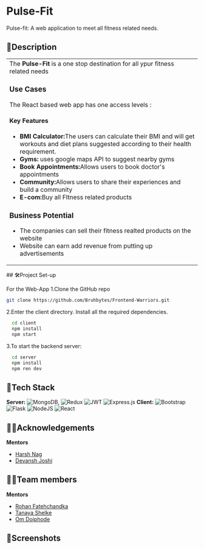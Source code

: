 

<!-- ![pulse_fit-1](https://user-images.githubusercontent.com/114346679/215253604-1da91358-cdbb-4a99-ad1d-94b221594307.png) -->


# Pulse-Fit

Pulse-fit: A web application to meet all fitness related needs.

        


## 📰Description
<table>
  <tr>
    <td>
      The <strong>Pulse-Fit</strong> is a one stop destination for all ypur fitness related needs
    <br>
    <h3>Use Cases</h3>   
    The React based web app has one access levels :
    <h4>Key Features</h4>
    <p>
    <ul>
            <li><strong>BMI Calculator:</strong>The users can calculate their BMI and will get workouts and diet plans suggested according to their health requirement.</li>
            <li><strong>Gyms:</strong> uses google maps API to suggest nearby gyms </li>
            <li><strong>Book Appointments:</strong>Allows users to book doctor's appointments</li>
            <li><strong>Community:</strong>Allows users to  share their experiences and build a community</li>
            <li><strong>E-com:</strong>Buy all FItness related products</li>
    </ul>
    </p>
    <h3>Business Potential</h3>
    <p>
    <ul>
    <li>The companies can sell their fitness realted products on the website</li>
    <li>Website can earn add revenue from putting up advertisements</li>
    </ul>
    </p>
  </td>
 </tr>
</table>
##  🛠️Project Set-up

For the Web-App
1.Clone the GitHub repo
```bash
git clone https://github.com/Bruhbytes/Frontend-Warriors.git
```
2.Enter the client directory. Install all the required dependencies.
```bash
  cd client
  npm install
  npm start
```
3.To start the backend server:
```bash
  cd server
  npm install
  npm ren dev
```

##  🤖Tech Stack

**Server:** ![MongoDB](https://img.shields.io/badge/MongoDB-%234ea94b.svg?style=for-the-badge&logo=mongodb&logoColor=white), ![Redux](https://img.shields.io/badge/redux-%23593d88.svg?style=for-the-badge&logo=redux&logoColor=white) ![JWT](https://img.shields.io/badge/JWT-black?style=for-the-badge&logo=JSON%20web%20tokens)  ![Express.js](https://img.shields.io/badge/express.js-%23404d59.svg?style=for-the-badge&logo=express&logoColor=%2361DAFB)
**Client:**   ![Bootstrap](https://img.shields.io/badge/bootstrap-%23563D7C.svg?style=for-the-badge&logo=bootstrap&logoColor=white) ![Flask](https://img.shields.io/badge/flask-%23000.svg?style=for-the-badge&logo=flask&logoColor=white) ![NodeJS](https://img.shields.io/badge/node.js-6DA55F?style=for-the-badge&logo=node.js&logoColor=white) ![React](https://img.shields.io/badge/react-%2320232a.svg?style=for-the-badge&logo=react&logoColor=%2361DAFB)

##  👨‍🏫Acknowledgements
**Mentors**
 - [Harsh Nag](https://github.com/Jigsaw-23122002)
 - [Devansh Joshi](https://github.com/devdev29)
 
 
##  👩‍💻Team members
**Mentors**
 - [Rohan Fatehchandka](https://github.com/rohanfatehchandka)
 - [Tanaya Shelke](https://github.com/tanayaa1)
 - [Om Doiphode](https://github.com/Om-Doiphode)

##  📱Screenshots

 


